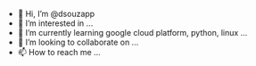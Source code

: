 - 👋 Hi, I’m @dsouzapp
- 👀 I’m interested in ...
- 🌱 I’m currently learning google cloud platform, python, linux ...
- 💞️ I’m looking to collaborate on ...
- 📫 How to reach me ...

<!---
dsouzapp/dsouzapp is a ✨ special ✨ repository because its `README.md` (this file) appears on your GitHub profile.
You can click the Preview link to take a look at your changes.
--->

